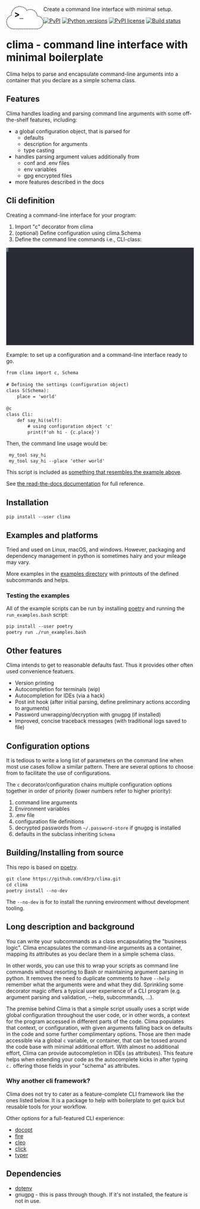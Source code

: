 <img src="https://raw.githubusercontent.com/d3rp/clima/master/clima.png" align="left" /> Create a command line interface with minimal setup.

[![PyPI](https://img.shields.io/pypi/v/clima)](https://pypi.org/project/clima/)
[![Python versions](https://img.shields.io/pypi/pyversions/clima)]()
[![PyPI license](https://img.shields.io/pypi/l/clima)]() 
[![Build status](https://app.travis-ci.com/d3rp/clima.svg?branch=master)](https://app.travis-ci.com/github/d3rp/clima)

# clima - command line interface with minimal boilerplate

Clima helps to parse and encapsulate command-line arguments into a container that you declare as a simple schema class.

## Features

Clima handles loading and parsing command
line arguments with some off-the-shelf features, including:

- a global configuration object, that is parsed for
    - defaults
    - description for arguments
    - type casting
- handles parsing argument values additionally from
    - conf and .env files
    - env variables
    - gpg encrypted files
- more features described in the docs

## Cli definition

Creating a command-line interface for your program:

1. Import "c" decorator from clima
1. (optional) Define configuration using clima.Schema
1. Define the command line commands i.e., CLI-class:

![example ascii](https://raw.githubusercontent.com/d3rp/clima/master/example.svg)

Example: to set up a configuration and a command-line interface ready to go.

    from clima import c, Schema
    
    # Defining the settings (configuration object)
    class S(Schema):
        place = 'world'
        
    @c
    class Cli:
        def say_hi(self):
            # using configuration object 'c'
            print(f'oh hi - {c.place}')
            
            
Then, the command line usage would be:
  
     my_tool say_hi
     my_tool say_hi --place 'other world'
 
This script is included as [something that resembles the example above](examples/readme_example.py).
  
See [the read-the-docs documentation](https://python-clima.readthedocs.io/en/latest/) for
full reference.

## Installation

    pip install --user clima

## Examples and platforms

Tried and used on Linux, macOS, and windows. However, packaging and dependency management in python is sometimes hairy and your mileage may vary.

More examples in the [examples directory](examples) with printouts of the defined subcommands and helps.

### Testing the examples

All of the example scripts can be run by installing [poetry](https://python-poetry.org) and running the `run_examples.bash` script:

    pip install --user poetry
    poetry run ./run_examples.bash
   
## Other features

Clima intends to get to reasonable defaults fast. Thus it provides other often used
convenience featuers.

- Version printing
- Autocompletion for terminals (wip)
- Autocompletion for IDEs (via a hack)
- Post init hook (after initial parsing, define preliminary actions according to arguments)
- Password unwrapping/decryption with gnugpg (if installed)
- Improved, concise traceback messages (with traditional logs saved to file)

## Configuration options

It is tedious to write a long list of parameters on the command line when most use cases follow a similar pattern. There are several options to choose from to facilitate the use of configurations.

The `c` decorator/configuration chains multiple configuration options together in order of priority (lower numbers refer to higher priority):

1. command line arguments
1. Environment variables
1. .env file
1. configuration file definitions
1. decrypted passwords from `~/.password-store` if gnugpg is installed
1. defaults in the subclass inheriting `Schema`

## Building/Installing from source

This repo is based on [poetry](https://poetry.eustace.io).

    git clone https://github.com/d3rp/clima.git 
    cd clima
    poetry install --no-dev

The `--no-dev` is for to install the running environment without development tooling.

## Long description and background

You can write your subcommands as a class encapsulating the "business logic". Clima encapsulates the command-line arguments as a container, mapping its attributes as you declare them in a simple schema class.

In other words, you can use this to wrap your scripts as command line commands without resorting to Bash or maintaining argument parsing in python. It removes the need to duplicate comments to have `--help` remember what the arguments were and what they did. Sprinkling some decorator magic offers a typical user experience of a CLI program (e.g. argument parsing and validation, --help, subcommands, ...).

The premise behind Clima is that a simple script usually uses a script wide global configuration throughout the user code, or in other words, a context for the program accessed in different parts of the code. Clima populates that context, or configuration, with given arguments falling back on defaults in the code and some further complimentary options. Those are then made accessible via a global `c` variable, or container, that can be tossed around the code base with minimal additional effort. 
With almost no additional effort, Clima can provide autocompletion in IDEs (as attributes). This feature helps when extending your code as the autocomplete kicks in after typing `c.` offering those fields in your "schema" as attributes.
 
### Why another cli framework?

Clima does not try to cater as a feature-complete CLI framework like the ones listed below. It is a package to help with boilerplate to get quick but reusable tools for your workflow.

Other options for a full-featured CLI experience:

* [docopt](https://docopt.org)
* [fire](https://github.com/google/python-fire)
* [cleo](https://github.com/sdispater/cleo)
* [click](https://click.palletsprojects.com)
* [typer](https://github.com/tiangolo/typer)


## Dependencies

* [dotenv](https://github.com/theskumar/python-dotenv)
* gnugpg - this is pass through though. If it's not installed, the feature is not in use.

